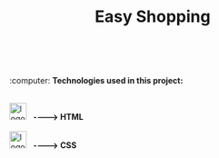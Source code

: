 <h1 align="center">Easy Shopping</h1>
<br>
<br>
<br>
<br>
:computer: <b>Technologies used in this project:</b> 
<br>
<br>
  
  <img src="https://cdn.jsdelivr.net/gh/devicons/devicon/icons/html5/html5-original.svg" alt='logo-html' width='30px'/> &nbsp;&nbsp;<b>----> HTML</b>
<br>
<br>
   <img src="https://cdn.jsdelivr.net/gh/devicons/devicon/icons/css3/css3-original.svg" alt='logo-html' width='30px'/> &nbsp;&nbsp;<b>----> CSS</b>
   
